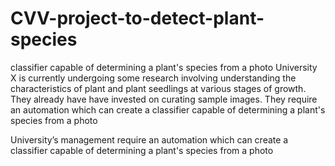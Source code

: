 # CVV-project-to-detect-plant-species
classifier capable of determining a plant's species from a photo
University X is currently undergoing some research involving understanding the characteristics of plant and plant seedlings at various stages of growth. They already have have invested on curating sample images. They require an automation which can create a classifier capable of determining a plant's species from a photo

University’s management require an automation which can create a classifier capable of determining a plant's species from a photo
